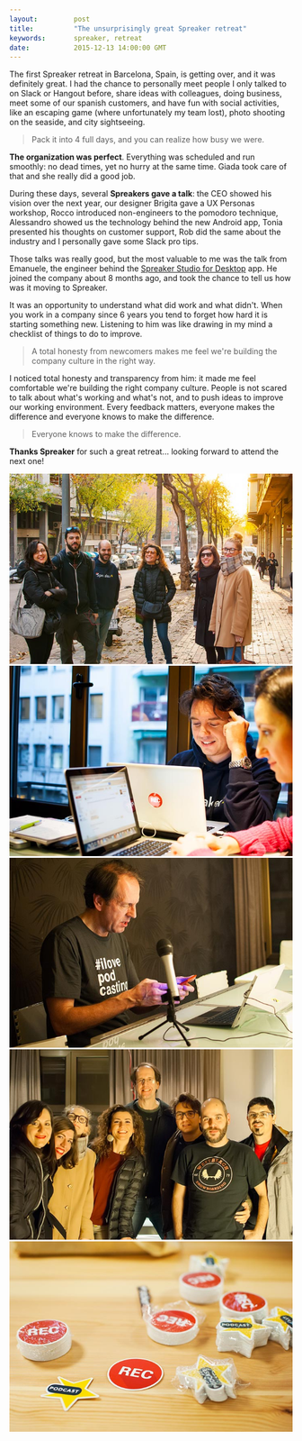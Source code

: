 ```yaml
---
layout:         post
title:          "The unsurprisingly great Spreaker retreat"
keywords:       spreaker, retreat
date:           2015-12-13 14:00:00 GMT
---
```



The first Spreaker retreat in Barcelona, Spain, is getting over, and it was definitely great. I had the chance to personally meet people I only talked to on Slack or Hangout before, share ideas with colleagues, doing business, meet some of our spanish customers, and have fun with social activities, like an escaping game (where unfortunately my team lost), photo shooting on the seaside, and city sightseeing.

> Pack it into 4 full days, and you can realize how busy we were.

**The organization was perfect**. Everything was scheduled and run smoothly: no dead times, yet no hurry at the same time. Giada took care of that and she really did a good job.

During these days, several **Spreakers gave a talk**: the CEO showed his vision over the next year, our designer Brigita gave a UX Personas workshop, Rocco introduced non-engineers to the pomodoro technique, Alessandro showed us the technology behind the new Android app, Tonia presented his thoughts on customer support, Rob did the same about the industry and I personally gave some Slack pro tips.

Those talks was really good, but the most valuable to me was the talk from Emanuele, the engineer behind the [Spreaker Studio for Desktop](https://www.spreaker.com/download) app. He joined the company about 8 months ago, and took the chance to tell us how was it moving to Spreaker.

It was an opportunity to understand what did work and what didn't. When you work in a company since 6 years you tend to forget how hard it is starting something new. Listening to him was like drawing in my mind a checklist of things to do to improve.

> A total honesty from newcomers makes me feel we're building the company culture in the right way.

I noticed total honesty and transparency from him: it made me feel comfortable we're building the right company culture. People is not scared to talk about what's working and what's not, and to push ideas to improve our working environment. Every feedback matters, everyone makes the difference and everyone knows to make the difference.

> Everyone knows to make the difference.

**Thanks Spreaker** for such a great retreat... looking forward to attend the next one!


![](/images/2015-12-13-retreat-1.jpg)
![](/images/2015-12-13-retreat-2.jpg)
![](/images/2015-12-13-retreat-3.jpg)
![](/images/2015-12-13-retreat-4.jpg)
![](/images/2015-12-13-retreat-5.jpg)

